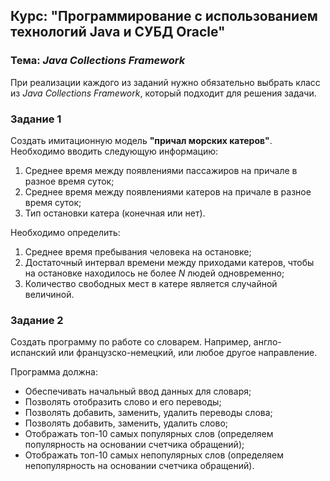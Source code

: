 ## Курс: "Программирование с использованием технологий Java и СУБД Oracle"

### Тема: *Java Collections Framework*

При реализации каждого из заданий нужно обязательно выбрать класс из *Java Collections Framework*, который подходит для решения задачи.

### Задание 1

Создать имитационную модель **"причал морских катеров"**. Необходимо вводить следующую информацию:

1. Среднее время между появлениями пассажиров на причале в разное время суток;
2. Среднее время между появлениями катеров на причале в разное время суток;
3. Тип остановки катера (конечная или нет).

Необходимо определить:

1. Среднее время пребывания человека на остановке;
2. Достаточный интервал времени между приходами катеров, чтобы на остановке находилось не более *N* людей одновременно;
3. Количество свободных мест в катере является случайной величиной.

### Задание 2

Создать программу по работе со словарем. Например, англо-испанский или французско-немецкий, или любое другое направление.  

Программа должна:

- Обеспечивать начальный ввод данных для словаря;
- Позволять отобразить слово и его переводы;
- Позволять добавить, заменить, удалить переводы слова;
- Позволять добавить, заменить, удалить слово;
- Отображать топ-10 самых популярных слов (определяем популярность на основании счетчика обращений);
- Отображать топ-10 самых непопулярных слов (определяем непопулярность на основании счетчика обращений).
